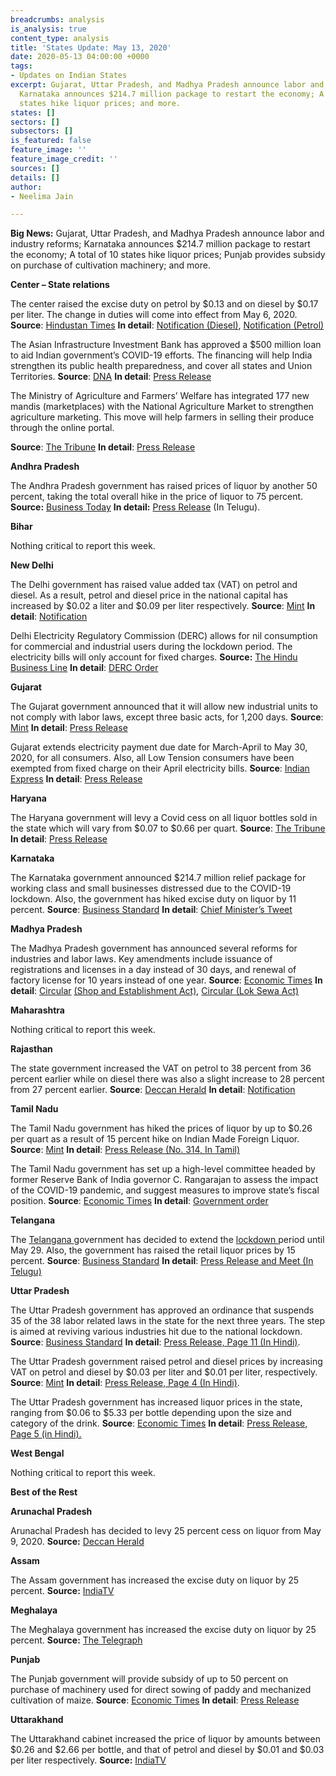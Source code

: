 ```yaml
---
breadcrumbs: analysis
is_analysis: true
content_type: analysis
title: 'States Update: May 13, 2020'
date: 2020-05-13 04:00:00 +0000
tags:
- Updates on Indian States
excerpt: Gujarat, Uttar Pradesh, and Madhya Pradesh announce labor and industry reforms;
  Karnataka announces $214.7 million package to restart the economy; A total of 10
  states hike liquor prices; and more.
states: []
sectors: []
subsectors: []
is_featured: false
feature_image: ''
feature_image_credit: ''
sources: []
details: []
author:
- Neelima Jain

---
```

**Big News:** Gujarat, Uttar Pradesh, and Madhya Pradesh announce labor and industry reforms; Karnataka announces $214.7 million package to restart the economy; A total of 10 states hike liquor prices; Punjab provides subsidy on purchase of cultivation machinery; and more.

**Center – State relations**

The center raised the excise duty on petrol by $0.13 and on diesel by $0.17 per liter. The change in duties will come into effect from May 6, 2020. **Source**: [Hindustan Times](https://www.hindustantimes.com/india-news/excise-duty-on-petrol-raised-by-rs-10-diesel-by-rs-13-per-litre-no-change-in-prices/story-RVV2cqnus4hEUYN1qrQfcP.html) **In detail**: [Notification (Diesel)](https://www.cbic.gov.in/resources/htdocs-cbec/excise/cx-act/notifications/notfns-2020/cx-tarr2020/ce06-2020.pdf;jsessionid=875969CCF6274DDDF5AB82DE2C8CB367), [Notification (Petrol)](https://www.cbic.gov.in/resources/htdocs-cbec/excise/cx-act/notifications/notfns-2020/cx-tarr2020/ce05-2020.pdf;jsessionid=18A5429ED654249647C94A9308E6CE37)

The Asian Infrastructure Investment Bank has approved a $500 million loan to aid Indian government’s COVID-19 efforts. The financing will help India strengthen its public health preparedness, and cover all states and Union Territories. **Source**: [DNA](https://www.dnaindia.com/business/report-govt-signs-500-million-project-with-aiib-to-deal-with-covid-19-pandemic-2824127) **In detail**: [Press Release](https://www.aiib.org/en/news-events/news/2020/AIIB-Approves-USD500M-to-Support-Indias-Response-to-COVID-19.html)

The Ministry of Agriculture and Farmers’ Welfare has integrated 177 new mandis (marketplaces) with the National Agriculture Market to strengthen agriculture marketing. This move will help farmers in selling their produce through the online portal.

**Source**: [The Tribune](https://www.tribuneindia.com/news/nation/177-new-mandis-across-10-states-integrated-with-e-nam-platform-83414) **In detail**: [Press Release](https://pib.gov.in/PressReleasePage.aspx?PRID=1622906)

**Andhra Pradesh**

The Andhra Pradesh government has raised prices of liquor by another 50 percent, taking the total overall hike in the price of liquor to 75 percent. **Source:** [Business Today](https://www.businesstoday.in/latest/trends/liquor-prices-hike-after-delhi-andhra-pradesh-raises-tax-on-alcohol-by-75pc/story/402907.html) **In detail:** [Press Release](http://ipr.ap.nic.in/images/press-releases/జిల్లాల%20కలెక్టర్లు,%20ఎస్పీలతో%20సీఎం%20శ్రీ%20వైయస్_%20జగన్_%20సమీక్ష.pdf) (In Telugu).

**Bihar**

Nothing critical to report this week.

**New Delhi**

The Delhi government has raised value added tax (VAT) on petrol and diesel. As a result, petrol and diesel price in the national capital has increased by $0.02 a liter and $0.09 per liter respectively. **Source**: [Mint](https://www.livemint.com/news/india/tax-on-liquor-petrol-diesel-hiked-in-delhi-other-states-10-points-11588671687269.html) **In detail**: [Notification](http://it.delhigovt.nic.in/writereaddata/egaz202055602.pdf)

Delhi Electricity Regulatory Commission (DERC) allows for nil consumption for commercial and industrial users during the lockdown period. The electricity bills will only account for fixed charges. **Source:** [The Hindu Business Line](https://www.thehindubusinessline.com/news/industrial-and-non-domestic-power-consumers-of-delhi-get-relief-in-bills-raised-during-covid-19-lockdown/article31515670.ece) **In detail**: [DERC Order](http://www.derc.gov.in/Supply%20Code%20and%20Performance%20Standards/Provisional%20billing%20for%20industrial%20and%20non-domestic%20consumers%20-%2004.05.2020.pdf)

**Gujarat**

The Gujarat government announced that it will allow new industrial units to not comply with labor laws, except three basic acts, for 1,200 days. **Source**: [Mint](https://www.livemint.com/news/india/gujarat-offers-1-200-day-labour-law-exemptions-for-new-industrial-investments-11588959474848.html) **In detail**: [Press Release](https://gujaratinformation.net/uploads/article/SHG0FG-7nI2tU7l8ibLUayxA4EbydRV_.pdf)

Gujarat extends electricity payment due date for March-April to May 30, 2020, for all consumers. Also, all Low Tension consumers have been exempted from fixed charge on their April electricity bills. **Source**: [Indian Express](https://indianexpress.com/article/india/gujarat-state-extends-deadline-for-power-bill-payment-to-may-30-6402383/) **In detail**: [Press Release](https://gujaratindia.gov.in/media/news.htm)

**Haryana**

The Haryana government will levy a Covid cess on all liquor bottles sold in the state which will vary from $0.07 to $0.66 per quart. **Source**: [The Tribune](https://www.tribuneindia.com/news/haryana/haryana-to-levy-covid-cess-on-liquor-vends-to-open-on-wednesday-80776) **In detail**: [Press Release](https://prharyana.gov.in/en/haryana-cabinet-which-met-under-the-chairmanship-of-chief-minister-mr-manohar-lal-today-approved-3)

**Karnataka**

The Karnataka government announced $214.7 million relief package for working class and small businesses distressed due to the COVID-19 lockdown. Also, the government has hiked excise duty on liquor by 11 percent. **Source**: [Business Standard](https://www.business-standard.com/article/economy-policy/karnataka-govt-announces-rs-1-610-cr-package-hikes-excise-duty-on-liqour-120050601429_1.html) **In detail**: [Chief Minister’s Tweet](https://twitter.com/CMofKarnataka/status/1258034636644442112?s=20)

**Madhya Pradesh**

The Madhya Pradesh government has announced several reforms for industries and labor laws. Key amendments include issuance of registrations and licenses in a day instead of 30 days, and renewal of factory license for 10 years instead of one year. **Source**: [Economic Times](https://economictimes.indiatimes.com/news/politics-and-nation/madhya-pradesh-allows-industry-and-establishments-the-flexibility-to-hire-and-fire-workers/articleshow/75579220.cms) **In detail**: [Circular](http://www.labour.mp.gov.in/KnowledgeSharing/public/View_Circular.aspx?id=8869) [(Shop and Establishment Act)](http://www.labour.mp.gov.in/KnowledgeSharing/public/View_Circular.aspx?id=8869), [Circular (Lok Sewa Act)](http://www.labour.mp.gov.in/KnowledgeSharing/public/View_Circular.aspx?id=8869)

**Maharashtra**

Nothing critical to report this week.

**Rajasthan**

The state government increased the VAT on petrol to 38 percent from 36 percent earlier while on diesel there was also a slight increase to 28 percent from 27 percent earlier. **Source**: [Deccan Herald](https://www.deccanherald.com/national/north-and-central/petrol-diesel-to-cost-more-in-rajasthan-with-hike-in-vat-rates-834861.html) **In detail**: [Notification](http://finance.rajasthan.gov.in/PDFDOCS/TAX/CCT/F-CCT-8782-07052020.pdf)

**Tamil Nadu**

The Tamil Nadu government has hiked the prices of liquor by up to $0.26 per quart as a result of 15 percent hike on Indian Made Foreign Liquor. **Source**: [Mint](https://www.livemint.com/news/india/tamil-nadu-hikes-liquor-prices-from-tomorrow-11588747658700.html) **In detail**: [Press Release (No. 314, In Tamil)](https://www.tn.gov.in/pressrelease/archives)

The Tamil Nadu government has set up a high-level committee headed by former Reserve Bank of India governor C. Rangarajan to assess the impact of the COVID-19 pandemic, and suggest measures to improve state’s fiscal position. **Source**: [Economic Times](https://economictimes.indiatimes.com/news/economy/policy/tamil-nadu-forms-panel-under-ex-rbi-governor-c-rangarajan-to-improve-fiscal-position/articleshow/75647779.cms) **In detail**: [Government order](https://cms.tn.gov.in/sites/default/files/go/fin_e_242_2020.pdf)

**Telangana**

The [Telangana ](https://www.business-standard.com/topic/telangana)government has decided to extend the [lockdown ](https://www.business-standard.com/about/what-is-lockdown)period until May 29. Also, the government has raised the retail liquor prices by 15 percent. **Source**: [Business Standard](https://www.business-standard.com/article/current-affairs/telangana-extends-lockdown-till-may-29-allows-liquor-with-15-price-hike-120050600066_1.html) **In detail**: [Press Release and Meet (In Telugu)](https://cm.telangana.gov.in/2020/05/lockdown-in-telangana-extended-to-29th-may/)

**Uttar Pradesh**

The Uttar Pradesh government has approved an ordinance that suspends 35 of the 38 labor related laws in the state for the next three years. The step is aimed at reviving various industries hit due to the national lockdown. **Source**: [Business Standard](https://www.business-standard.com/article/economy-policy/up-govt-to-exempt-businesses-from-all-but-three-labour-laws-for-3-years-120050701531_1.html) **In detail**: [Press Release, Page 11 (In Hindi)](http://information.up.nic.in/attachments/CabinetDecisionfile/7c223b50d3fdc5a2c4a53863012ed0b0.pdf).

The Uttar Pradesh government raised petrol and diesel prices by increasing VAT on petrol and diesel by $0.03 per liter and $0.01 per liter, respectively. **Source**: [Mint](https://www.livemint.com/news/india/uttar-pradesh-hikes-vat-on-petrol-diesel-15th-state-to-do-so-11588765478878.html) **In detail**: [Press Release, Page 4 (In Hindi)](http://information.up.nic.in/attachments/CabinetDecisionfile/7c223b50d3fdc5a2c4a53863012ed0b0.pdf).

The Uttar Pradesh government has increased liquor prices in the state, ranging from $0.06 to $5.33 per bottle depending upon the size and category of the drink. **Source**: [Economic Times](https://economictimes.indiatimes.com/news/politics-and-nation/up-govt-hikes-liquor-prices-by-rs-5-to-rs-400-a-bottle/articleshow/75576424.cms) **In detail**: [Press Release, Page 5 (in Hindi).](http://information.up.nic.in/attachments/CabinetDecisionfile/7c223b50d3fdc5a2c4a53863012ed0b0.pdf)

**West Bengal**

Nothing critical to report this week.

**Best of the Rest**

**Arunachal Pradesh**

Arunachal Pradesh has decided to levy 25 percent cess on liquor from May 9, 2020. **Source:** [Deccan Herald](https://www.deccanherald.com/national/east-and-northeast/arunachal-pradesh-levies-25-per-cent-cess-on-liquor-835622.html)

**Assam**

The Assam government has increased the excise duty on liquor by 25 percent. **Source:** [IndiaTV](https://www.indiatvnews.com/news/india/assam-govt-liquor-excise-duty-increased-by-25-per-cent-615465)

**Meghalaya**

The Meghalaya government has increased the excise duty on liquor by 25 percent. **Source:** [The Telegraph](https://www.telegraphindia.com/states/north-east/coronavirus-pandemic-meghalaya-hikes-25-liquor-price/cid/1771475)

**Punjab**

The Punjab government will provide subsidy of up to 50 percent on purchase of machinery used for direct sowing of paddy and mechanized cultivation of maize. **Source**: [Economic Times](https://economictimes.indiatimes.com/news/economy/agriculture/punjab-announces-50-per-cent-subsidy-on-machinery-for-paddy-maize-cultivation/articleshow/75555043.cms) **In detail**: [Press Release](http://diprpunjab.gov.in/?q=content/punjab-government-announces-subsidy-upto-50-machinery-paddy-and-maize-cultivation-0)

**Uttarakhand**

The Uttarakhand cabinet increased the price of liquor by amounts between $0.26 and $2.66 per bottle, and that of petrol and diesel by $0.01 and $0.03 per liter respectively. **Source:** [IndiaTV](https://www.indiatvnews.com/business/news-uttarakhand-liquor-fuel-healthcare-tax-petrol-diesel-tax-coronavirus-lockdown-615172)